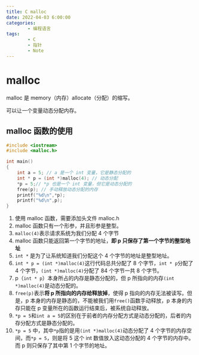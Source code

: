 ```yaml
---
title: C malloc
date: 2022-04-03 6:00:00
categories:
        - 编程语言
tags:
        - C
        - 指针
        - Note
---
```


# malloc

malloc 是 memory（内存）allocate（分配）的缩写。

可以让一个变量动态分配内存。

## malloc 函数的使用

```c
#include <iostream>
#include <malloc.h>

int main()
{
    int a = 5; // a 是一个 int 变量，它是静态分配的
    int * p = (int *)malloc(4); // 动态分配
    *p = 5;// *p 也是一个 int 变量，但它是动态分配的
    free(p); // 手动释放动态分配的内存
    printf("%d\n",*p);
    printf("%d\n",p);
}
```

1. 使用 malloc 函数，需要添加头文件 malloc.h
2. malloc 函数只有一个形参，并且形参是整型。
3. `malloc(4)`表示请求系统为我们分配 4 个字节
4. malloc 函数只能返回第一个字节的地址，**即 p 只保存了第一个字节的整型地址**
5. `int *` 是为了让系统知道我们分配这个 4 个字节的地址是整型地址。
6. `int * p = (int *)malloc(4)`这行代码总共分配了 8 个字节，`int * p`分配了 4 个字节，`(int *)malloc(4)`分配了 84 个字节一共 8 个字节。
7. p（`int * p`）本身所占的内存是静态分配的，但 p 所指向的内存`(int *)malloc(4)`是动态分配的。
8. `free(p)`表示**将 p 所指向的内存给释放掉**，使得 p 指向的内存无法被读写。但是，p 本身的内存是静态的，不能被我们用`free()`函数手动释放，p 本身的内存只能在 p 变量所在的函数运行结束后，被系统自动释放。
9. `*p = 5`和`int a = 5`的区别在于前者的内存分配方式是动态分配的，后者的内存分配方式是静态分配的。
10. `*p = 5` 中，其中`*p`指的是用`(int *)malloc(4)`动态分配了 4 个字节的内存空间，而`*p = 5`，则是将 5 这个 int 数值放入这动态分配的 4 个字节的内存中。而 p 则只保存了其中第 1 个字节的地址。
